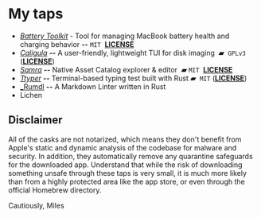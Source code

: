# My taps

- [_Battery Toolkit_](https://github.com/mhaeuser/Battery-Toolkit) - Tool for managing MacBook battery health and charging behavior **--** `MIT`  [**LICENSE**](https://github.com/mhaeuser/Battery-Toolkit/blob/main/LICENSE.txt)
- [_Caligula_](https://github.com/ifd3f/caligula) **--** A user-friendly, lightweight TUI for disk imaging  **▰**  `GPLv3` ([**LICENSE**](https://github.com/ifd3f/caligula/blob/main/LICENSE))
- [_Samra_](https://github.com/NSAntoine/Samra) **--** Native Asset Catalog explorer & editor  **▰** `MIT`  [**LICENSE**](https://github.com/NSAntoine/Samra/blob/main/LICENSE)
- [_Ttyper_](https://github.com/max-niederman/ttyper) **--** Terminal-based typing test built with Rust **▰**  `MIT` ([**LICENSE**](https://github.com/max-niederman/ttyper/blob/main/LICENSE))
- [_Rumdl](https://github.com/rvben/rumdl) **--** A Markdown Linter written in Rust
- Lichen

## Disclaimer

All of the casks are not notarized, which means they don't benefit from Apple's static and dynamic analysis of the codebase for malware and security. In addition, they automatically remove any quarantine safeguards for the downloaded app. Understand that while the risk of downloading something unsafe through these taps is very small, it is much more likely than from a highly protected area like the app store, or even through the official Homebrew directory.

Cautiously,
Miles
